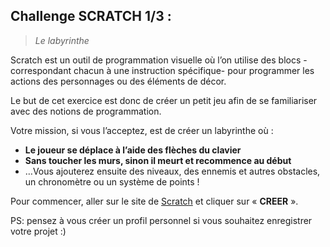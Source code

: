 ## Challenge SCRATCH 1/3 :

> _Le labyrinthe_

Scratch est un outil de programmation visuelle où l’on utilise des blocs -correspondant chacun à une instruction spécifique- pour programmer les actions des personnages ou des éléments de décor.

Le but de cet exercice est donc de créer un petit jeu afin de se familiariser avec des notions de programmation.

Votre mission, si vous l’acceptez, est de créer un labyrinthe où :

- **Le joueur se déplace à l’aide des flèches du clavier**
- **Sans toucher les murs, sinon il meurt et recommence au début**
- …Vous ajouterez ensuite des niveaux, des ennemis et autres obstacles, un chronomètre ou un système de points !

Pour commencer, aller sur le site de [Scratch](https://scratch.mit.edu/) et cliquer sur « **CREER** ».

PS: pensez à vous créer un profil personnel si vous souhaitez enregistrer votre projet :)
